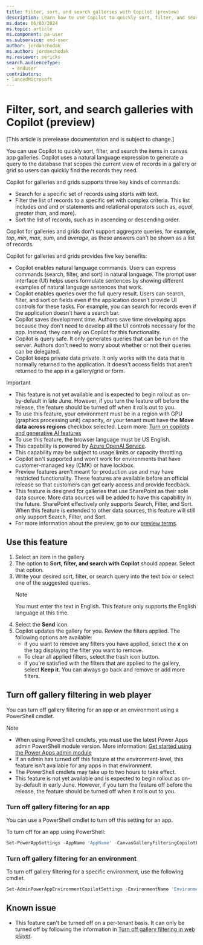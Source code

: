 ```yaml
---
title: Filter, sort, and search galleries with Copilot (preview)
description: Learn how to use Copilot to quickly sort, filter, and search canvas app galleries using natural language.
ms.date: 06/03/2024
ms.topic: article
ms.component: pa-user
ms.subservice: end-user
author: jordanchodak
ms.author: jordanchodak
ms.reviewer: sericks
search.audienceType: 
  - enduser
contributors:
- lancedMicrosoft
---
```



# Filter, sort, and search galleries with Copilot (preview)

[This article is prerelease documentation and is subject to change.]

You can use Copilot to quickly sort, filter, and search the items in canvas app galleries. Copilot uses a natural language expression to generate a query to the database that scopes the current view of records in a gallery or grid so users can quickly find the records they need. 

Copilot for galleries and grids supports three key kinds of commands: 

- Search for a specific set of records using _starts with_ text. 
- Filter the list of records to a specific set with complex criteria. This list includes _and_ and _or_ statements and relational operators such as, _equal_, _greater than_, and more). 
- Sort the list of records, such as in ascending or descending order.

Copilot for galleries and grids don't support aggregate queries, for example, _top_, _min_, _max_, _sum_, and _average_, as these answers can't be shown as a list of records. 

Copilot for galleries and grids provides five key benefits:

- Copilot enables natural language commands. Users can express commands (search, filter, and sort) in natural language. The prompt user interface (UI) helps users formulate sentences by showing different examples of natural language sentences that work. 
- Copilot enables queries over the full query result. Users can search, filter, and sort on fields even if the application doesn't provide UI controls for these tasks. For example, you can search for records even if the application doesn't have a search bar.  
- Copilot saves development time. Authors save time developing apps because they don't need to develop all the UI controls necessary for the app. Instead, they can rely on Copilot for this functionality. 
- Copilot is query safe. It only generates queries that can be run on the server. Authors don't need to worry about whether or not their queries can be delegated. 
- Copilot keeps private data private. It only works with the data that is normally returned to the application. It doesn't access fields that aren't returned to the app in a gallery/grid or form.


> [!IMPORTANT]
> - This feature is not yet available and is expected to begin rollout as on-by-default in late June.  However, if you turn the feature off before the release, the feature should be turned off when it rolls out to you.
> - To use this feature, your environment must be in a region with GPU (graphics processing unit) capacity, or your tenant must have the **Move data across regions** checkbox selected.  Learn more: [Turn on copilots and generative AI features](/power-platform/admin/geographical-availability-copilot)
> - To use this feature, the browser language must be US English.
> - This capability is powered by [Azure OpenAI Service](/azure/cognitive-services/openai/overview).
> - This capability may be subject to usage limits or capacity throttling.
> - Copilot isn't supported and won't work for environments that have customer-managed key (CMK) or have lockbox.
> - Preview features aren’t meant for production use and may have restricted functionality. These features are available before an official release so that customers can get early access and provide feedback.
> - This feature is designed for galleries that use SharePoint as their sole data source. More data sources will be added to have this capability in the future. SharePoint effectively only supports Search, Filter, and Sort. When this feature is extended to other data sources, this feature will still only support Search, Filter, and Sort.
> - For more information about the preview, go to our [preview terms](https://go.microsoft.com/fwlink/?linkid=2189520).

## Use this feature

1. Select an item in the gallery. 
2. The option to **Sort, filter, and search with Copilot** should appear. Select that option. 
3. Write your desired sort, filter, or search query into the text box or select one of the suggested queries.  
     > [!Note] 
     > You must enter the text in English. This feature only supports the English language at this time. 
4. Select the **Send** icon. 
5. Copilot updates the gallery for you. Review the filters applied. The following options are available: 
    - If you want to remove any filters you have applied, select the **x** on the tag displaying the filter you want to remove. 
    - To clear all applied filters, select the trash icon button. 
    - If you're satisfied with the filters that are applied to the gallery, select **Keep it**.  You can always go back and remove or add more filters. 
  
## Turn off gallery filtering in web player

You can turn off gallery filtering for an app or an environment using a PowerShell cmdlet.  

> [!NOTE]
> - When using PowerShell cmdlets, you must use the latest Power Apps admin PowerShell module version. More information: [Get started using the Power Apps admin module](/powershell/powerapps/get-started-powerapps-admin)
> - If an admin has turned off this feature at the environment-level, this feature isn't available for any apps in that environment.
> - The PowerShell cmdlets may take up to two hours to take effect.
> - This feature is not yet available and is expected to begin rollout as on-by-default in early June.  However, if you turn the feature off before the release, the feature should be turned off when it rolls out to you.

### Turn off gallery filtering for an app

You can use a PowerShell cmdlet to turn off this setting for an app.

To turn off for an app using PowerShell:

```powershell
Set-PowerAppSettings -AppName 'AppName' -CanvasGalleryFilteringCopilotEnabled $false
```

### Turn off gallery filtering for an environment

To turn off gallery filtering for a specific environment, use the following cmdlet.

```powershell
Set-AdminPowerAppEnvironmentCopilotSettings -EnvironmentName 'EnvironmentName' -CanvasAppGalleryFilterCopilotEnabled $false
```
   
## Known issue

- This feature can't be turned off on a per-tenant basis.  It can only be turned off by following the information in [Turn off gallery filtering in web player](#turn-off-gallery-filtering-in-web-player).
